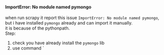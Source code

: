 #### ImportError: No module named pymongo
when run scrapy it report this issue `ImportError: No module named pymongo`, but i have installed `pymongo` already and can import it manually.   
it is because of the pythonpath.   
Step:   

1. check you have already install the `pymongo` lib
2. use command `